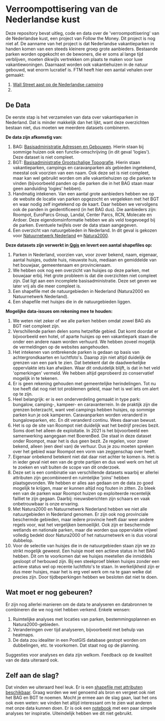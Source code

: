 # Verroompottisering van de Nederlandse kust

Deze repository bevat uitleg, code en data over de 'verroompottisering' van de Nederlandse kust, een project van Follow the Money. Dit project is nog niet af. De aanname van het project is dat Nederlandse vakantieparken in handen komen van een steeds kleinere groep grote aanbieders. Bestaande parken worden opgekocht en de bewoners, die er soms al lange tijd verblijven, moeten dikwijls vertrekken om plaats te maken voor luxe vakantiewoningen. Daarnaast worden ook vakantiehuizen in de natuur gebouwd, wat enorm lucratief is. FTM heeft hier een aantal vehalen over gemaakt:

1. [Wall Street aast op de Nederlandse camping](https://www.ftm.nl/artikelen/wall-street-aast-op-camping?utm_campaign=Dimitri-Tokmetzis&utm_source=article&utm_medium=link&share=LBHLucEJqkwRfZkGtIB81TrjjM35oM9b3l9zO1wdR3O7%2FTDQi6v7a%2F%2FMrkOGNjM%3D)
2. 

## De Data

De eerste stap is het verzamelen van data over vakantieparken in Nederland. Dat is minder makkelijk dan het lijkt, want deze overzichten bestaan niet, dus moeten we meerdere datasets combineren. 

**De data zijn afkomstig van:**
1. BAG: [Basisadministratie Adressen en Gebouwen](https://www.pdok.nl/introductie/-/article/basisregistratie-adressen-en-gebouwen-ba-1). Hierin staan bij sommige huizen ook een functie-omschrijving (in dit geval 'logies'). Deze dataset is niet compleet. 
2. BGT: [Basisadministratie Grootschalige Topografie](https://www.pdok.nl/introductie/-/article/basisregistratie-grootschalige-topografie-bgt-). Hierin staan vakantieparken, campings en caravanparken als gebieden ingetekend, meestal ook voorzien van een naam. Ook deze set is niet compleet, maar kan wel gebruikt worden om alle vakantiehuizen op die parken te vinden (bijvoorbeeld panden op die parken die in het BAG staan maar geen aanduiding 'logies' hebben). 
3. Handmatig intekenen. Van een aantal grote aanbieders hebben we op de website de locatie van parken opgezocht en vergeleken met het BGT en waar nodig zelf ingetekend op de kaart. Daar hebben we vervolgens ook de panden in geidentificeerd (in het BAG dus). Die aanbieders zijn: Roompot, EuroParcs Group, Landal, Center Parcs, RCN, Molecate en Ardoer. Deze eigendomsinformatie hebben we als veld toegevoegd bij de parken. Eventuele twijfels over de data staan aangegeven. 
4. Een overzicht van natuurgebieden in Nederland. In dit geval is gekozen voor [Natuurnetwerk Nederland](https://www.nationaalgeoregister.nl/geonetwork/srv/dut/catalog.search#/metadata/c7d8d77b-8c47-4309-8c58-9b12b086407f) en [Natura2000](https://www.pdok.nl/introductie/-/article/beschermde-gebieden-natura2000-inspire-geharmoniseerd).

**Deze datasets zijn verwerkt in [Qgis](https://www.qgis.org/en/site/) en levert een aantal shapefiles op:**
1. Parken in Nederland, voorzien van, voor zover bekend, naam, eigenaar, aantal huisjes, oudste huis, nieuwste huis, mediaan en gemiddelde van het bouwjaar, gemeentenaam en provincienaam.
2. We hebben ook nog een overzicht van huisjes op deze parken, met bouwjaar erbij. Het grote probleem is dat die overzichten niet compleet zijn. Dat ligt aan een incomplete basisadministratie. Deze set geven we later vrij als die meer compleet is. 
3. Een shapefile met de natuurgebieden in Nederland (Natura2000 en Natuurnetwerk Nederland).
4. Een shapefile met huisjes die in de natuurgebieden liggen.

**Mogelijke data-issues om rekening mee te houden:**
1. We weten niet zeker of we alle parken hebben omdat zowel BAG als BGT niet compleet zijn. 
2. Verschillende parken delen soms hetzelfde gebied. Dat komt doordat er bijvoorbeeld een hotel, of aparte huisjes op een vakantiepark staan die onder een andere naam worden verhuurd. We hebben zoveel mogelijk de vermeldingen op de websites aangehouden. 
3. Het intekenen van ontbrekende parken is gedaan op basis van achtergrondkaarten en luchtfoto's. Daarop zijn niet altijd duidelijk de grenzen van een park te zien. Dat betekent dat de daadwerkelijke oppervlakte iets kan afwijken. Waar dit onduidelijk blijft, is dat in het veld 'opmerkingen' vermeld. We hebben altijd geprobeerd zo conservatief mogelijk in te tekenen.
4. Er is geen rekening gehouden met gemeentelijke herindelingen. Tot nu toe heeft dat nog niet tot problemen geleid, maar het is wel iets om alert op te zijn. 
5. Heel belangrijk: er is een onderverdeling gemaakt in type park:  bungalow, camping-, kampeer- en caravanterrein. In de praktijk zijn die grenzen boterzacht, want veel campings hebben huisjes, op sommige parken kun je ook kamperen. Caravanparken worden veranderd in bungalowparken, etc. En dit veranderd continu. Wees daarvan bewust. 
6. Het is op de site van Roompot niet duidelijk wat het bedrijf precies bezit. Soms doet het alleen de exploitatie. In 2021 is het bijvoorbeeld een samenwerking aangegaan met BoerenBed. Die staat in deze dataset onder Roompot, maar het is dus geen bezit. Ze regelen, voor zover bekend, alleen (een deel van) de verhuur. Dus je zou moeten spreken over het gebied waar Roompot een vorm van zeggenschap over heeft.
7. Eigenaar onbekend betekent niet dat daar niet achter te komen is. Het is in ieder geval niet een van de grote partijen en dus veel werk om het uit te zoeken en valt buiten de scope van dit onderzoek.
8. Deze set is een combinatie van verschillende datasets waarbij er allerlei attributen zijn gecombineerd en ruimtelijke 'joins' hebben plaatsgevonden. We hebben er alles aan gedaan om de data zo goed mogelijk te krijgen, maar er kunnen altijd nog fouten in zitten. Zo bleek een van de parken waar Roompot huizen op exploiteerde recentelijk failliet te zijn gegaan. Daarbij: nieuwsberichten zijn schaars en vaak onbetrouwbaar is onze ervaring. 
9. Met Natura2000 en Natuurnetwerk Nederland hebben we niet alle natuurgebieden in Nederland genomen. Er zijn ook nog provinciale beschermde gebieden, maar iedere provincie heeft daar weer andere regels voor, wat het vergelijken bemoeilijkt. Ook zijn er beschermde wetlands en nationale parken, maar die worden qua oppervlakte vrijwel volledig bedekt door Natura2000 of het natuurnetwerk en is dus vooral dubbelop.
10. Voor de selectie van huisjes die in de natuurgebieden staan zijn we zo strikt mogelijk geweest. Een huisje moet een actieve status in het BAG hebben. Dit om te voorkomen dat we huisjes meetellen die inmiddels gesloopt of herbouwd zijn. Bij een steekproef bleken huisjes zonder een actieve status wel op recente luchtfoto's te staan. In werkelijkheid zijn er dus meer huisjes, maar het is erg veel werk om na te gaan welke dat precies zijn. Door tijdbeperkingen hebben we besloten dat niet te doen. 

## Wat moet er nog gebeuren?
Er zijn nog allerlei manieren om de data te analyseren en databronnen te combineren die we nog niet hebben verkend. Enkele wensen:
1. Ruimtelijke analyses met locaties van parken, bestemmingsplannen en Natura2000-gebieden.
2. Veranderingen over tijd analyseren, bijvoorbeeld met behulp van heatmaps. 
3. De data zou idealiter in een PostGIS database gestopt worden om dubbelingen, etc. te voorkomen. Dat staat nog op de planning.

Suggesties voor analyses en data zijn welkom. Feedback op de kwaliteit van de data uiteraard ook. 

## Zelf aan de slag? 
Dat vinden we uiteraard heel leuk. Er is een [shapefile met attributen beschikbaar](https://github.com/ftmnl/verroompottisering/tree/main/shapefiles). Graag worden we wel genoemd als bron en vergeet ook niet het BAG en BGT te noemen. Mocht je ermee aan de slag gaan, laat het ons ook even weten: we vinden het altijd interessant om te zien wat anderen met onze data kunnen doen. Er is ook een [notebook](https://github.com/ftmnl/verroompottisering/blob/main/notebooks/vakantiehuizen_analyse.ipynb) met een paar simpele analyses ter inspiratie. Uiteindelijk hebben we dit niet gebruikt. 
